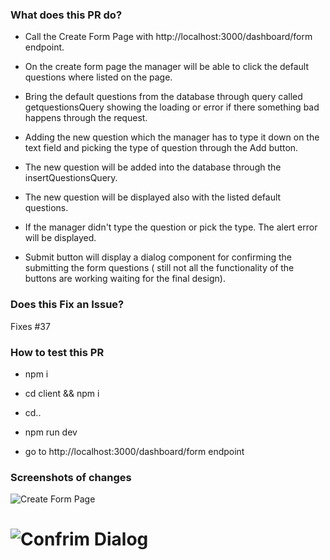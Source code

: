 ### What does this PR do?

- Call the Create Form Page with http://localhost:3000/dashboard/form endpoint.

* On the create form page the manager will be able to click the default
  questions where listed on the page.

- Bring the default questions from the database through query called
  getquestionsQuery showing the loading or error if there something bad happens
  through the request.

* Adding the new question which the manager has to type it down on the text
  field and picking the type of question through the Add button.

- The new question will be added into the database through the
  insertQuestionsQuery.

* The new question will be displayed also with the listed default questions.

- If the manager didn't type the question or pick the type. The alert error will
  be displayed.

* Submit button will display a dialog component for confirming the submitting
  the form questions ( still not all the functionality of the buttons are
  working waiting for the final design).

### Does this Fix an Issue?

Fixes #37

### How to test this PR

- npm i

- cd client && npm i

- cd..

- npm run dev
- go to http://localhost:3000/dashboard/form endpoint

### Screenshots of changes

![Create Form Page](https://ibb.co/qJmrnkQ)

# ![Confrim Dialog](https://ibb.co/RYbt3qK)
